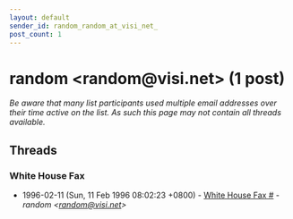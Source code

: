 ```yaml
---
layout: default
sender_id: random_random_at_visi_net_
post_count: 1
---
```


# random <random<span>@</span>visi.net> (1 post)

_Be aware that many list participants used multiple email addresses over their time active on the list. As such this page may not contain all threads available._

## Threads

### White House Fax #
+ 1996-02-11 (Sun, 11 Feb 1996 08:02:23 +0800) - [White House Fax #](/archive/1996/02/b4e239159fb4ccbc0dee4e94d08a3b8ec215fd942ff82cdc0ae06e60c304609a) - _random \<random@visi.net\>_

